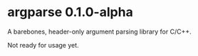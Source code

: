 # argparse 0.1.0-alpha
 A barebones, header-only argument parsing library for C/C++.
 
 Not ready for usage yet.
